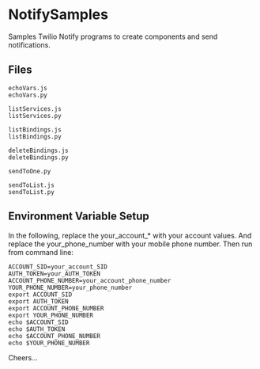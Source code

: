 # NotifySamples

Samples Twilio Notify programs to create components and send notifications. 

## Files

    echoVars.js
    echoVars.py

    listServices.js
    listServices.py

    listBindings.js
    listBindings.py

    deleteBindings.js
    deleteBindings.py

    sendToOne.py

    sendToList.js
    sendToList.py

## Environment Variable Setup

In the following, replace the your_account_* with your account values.
And replace the your_phone_number with your mobile phone number.
Then run from command line:

    ACCOUNT_SID=your_account_SID
    AUTH_TOKEN=your_AUTH_TOKEN
    ACCOUNT_PHONE_NUMBER=your_account_phone_number
    YOUR_PHONE_NUMBER=your_phone_number
    export ACCOUNT_SID
    export AUTH_TOKEN
    export ACCOUNT_PHONE_NUMBER
    export YOUR_PHONE_NUMBER
    echo $ACCOUNT_SID
    echo $AUTH_TOKEN
    echo $ACCOUNT_PHONE_NUMBER
    echo $YOUR_PHONE_NUMBER

Cheers...
